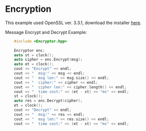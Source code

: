 # Encryption
This example used OpenSSL ver. 3.3.1, download the installer [here](https://slproweb.com/products/Win32OpenSSL.html).

Message Encrypt and Decrypt Example:
```C++
    #include <Encryptor.hpp>
    
    Encryptor enc;
    auto st = clock();
    auto cipher = enc.Encrypt(msg);
    auto et = clock();
    cout << "Encrypt" << endl;
    cout << "  msg:" << msg << endl;
    cout << "  msg len:" << msg.size() << endl;
    cout << "  cipher:" << cipher << endl;
    cout << "  cipher len:" << cipher.length() << endl;
    cout << "  time cost:" << (et - st) << "ms" << endl;
    st = clock();
    auto res = enc.Decrypt(cipher);
    et = clock();
    cout << "Decrypt" << endl;
    cout << "  msg:" << res << endl;
    cout << "  msg len:" << res.size() << endl;
    cout << "  time cost:" << (et - st) << "ms" << endl;
```